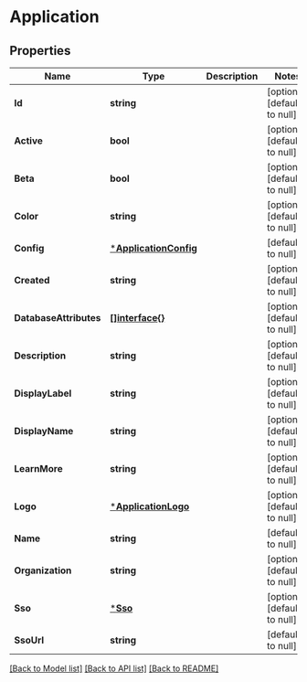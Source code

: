 # Application

## Properties
Name | Type | Description | Notes
------------ | ------------- | ------------- | -------------
**Id** | **string** |  | [optional] [default to null]
**Active** | **bool** |  | [optional] [default to null]
**Beta** | **bool** |  | [optional] [default to null]
**Color** | **string** |  | [optional] [default to null]
**Config** | [***ApplicationConfig**](application_config.md) |  | [default to null]
**Created** | **string** |  | [optional] [default to null]
**DatabaseAttributes** | [**[]interface{}**](interface{}.md) |  | [optional] [default to null]
**Description** | **string** |  | [optional] [default to null]
**DisplayLabel** | **string** |  | [optional] [default to null]
**DisplayName** | **string** |  | [optional] [default to null]
**LearnMore** | **string** |  | [optional] [default to null]
**Logo** | [***ApplicationLogo**](application_logo.md) |  | [optional] [default to null]
**Name** | **string** |  | [default to null]
**Organization** | **string** |  | [optional] [default to null]
**Sso** | [***Sso**](sso.md) |  | [optional] [default to null]
**SsoUrl** | **string** |  | [default to null]

[[Back to Model list]](../README.md#documentation-for-models) [[Back to API list]](../README.md#documentation-for-api-endpoints) [[Back to README]](../README.md)


